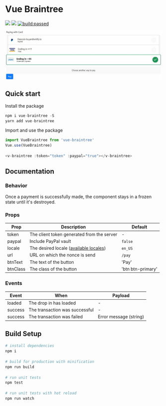 # Vue Braintree

<p>
    <a href="https://codeclimate.com/github/francoislevesque/vue-braintree/maintainability"><img src="https://api.codeclimate.com/v1/badges/fa6a2944147990456773/maintainability"/></a>
    <a href="https://codeclimate.com/github/francoislevesque/vue-braintree/test_coverage"><img src="https://api.codeclimate.com/v1/badges/fa6a2944147990456773/test_coverage"/></a>
    <a href="https://travis-ci.org/francoislevesque/vue-braintree"><img src="https://travis-ci.org/francoislevesque/vue-braintree.svg?branch=master" alt="build:passed"></a>
</p>

![alt text](./static/example.jpg)

## Quick start
Install the package
``` js
npm i vue-braintree -S
yarn add vue-braintree
```
Import and use the package
``` js
import VueBraintree from 'vue-braintree'
Vue.use(VueBraintree)

<v-braintree :token="token" :paypal="true"></v-braintree>
```

## Documentation

### Behavior

Once a payment is successfully made, the component stays in a frozen state until it's destroyed.

### Props

Prop | Description | Default |
--- | --- | --- |
token | The client token generated from the server | - |
paypal | Include PayPal vault | `false` |
locale | The desired locale (<a href="https://github.com/braintree/braintree-web-drop-in/tree/master/src/translations">available locales</a>) | `en_US` |
url | URL on which the nonce is send | `/pay` |
btnText | The text of the button | 'Pay' |
btnClass | The class of the button | 'btn btn-primary' |

### Events

Event | When | Payload
--- | --- | ---
loaded | The drop in has loaded | -
success | The transaction was successful | -
success | The transaction was failed | Error message (string)

## Build Setup

``` bash
# install dependencies
npm i

# build for production with minification
npm run build

# run unit tests
npm test

# run unit tests with hot reload
npm run watch
```
